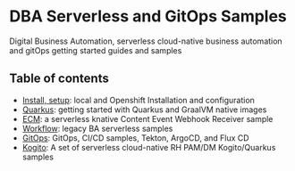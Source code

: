 # DBA Serverless and GitOps Samples

Digital Business Automation, serverless cloud-native business automation and gitOps getting started guides and samples

## Table of contents

- [Install, setup](_install-setup): local and Openshift Installation and configuration
- [Quarkus](quarkus): getting started with Quarkus and GraalVM native images
- [ECM](ecm): a serverless knative Content Event Webhook Receiver sample
- [Workflow](workflow): legacy BA serverless samples
- [GitOps](gitops): GitOps, CI/CD samples, Tekton, ArgoCD, and Flux CD
- [Kogito](kogito): A set of serverless cloud-native RH PAM/DM Kogito/Quarkus samples